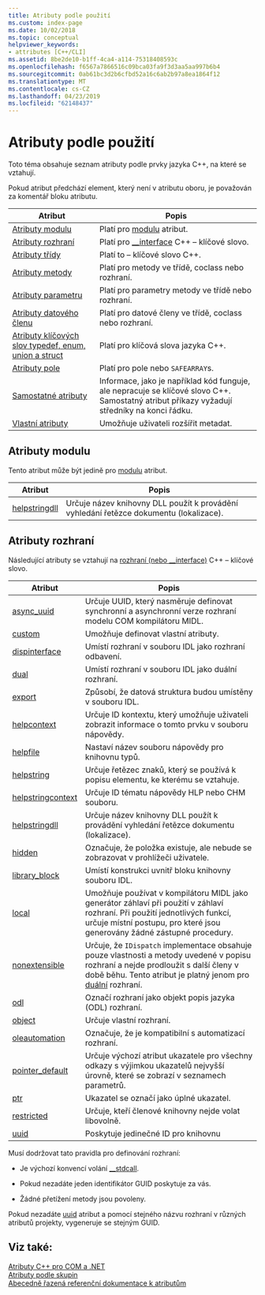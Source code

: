 ```yaml
---
title: Atributy podle použití
ms.custom: index-page
ms.date: 10/02/2018
ms.topic: conceptual
helpviewer_keywords:
- attributes [C++/CLI]
ms.assetid: 8be2de10-b1ff-4ca4-a114-75318408593c
ms.openlocfilehash: f6567a7866516c09bca03fa9f3d3aa5aa997b6b4
ms.sourcegitcommit: 0ab61bc3d2b6cfbd52a16c6ab2b97a8ea1864f12
ms.translationtype: MT
ms.contentlocale: cs-CZ
ms.lasthandoff: 04/23/2019
ms.locfileid: "62148437"
---
```

# <a name="attributes-by-usage"></a>Atributy podle použití

Toto téma obsahuje seznam atributy podle prvky jazyka C++, na které se vztahují.

Pokud atribut předchází element, který není v atributu oboru, je považován za komentář bloku atributu.

|Atribut|Popis|
|---------------|-----------------|
|[Atributy modulu](module-attributes.md)|Platí pro [modulu](module-cpp.md) atribut.|
|[Atributy rozhraní](interface-attributes.md)|Platí pro [__interface](../../cpp/interface.md) C++ – klíčové slovo.|
|[Atributy třídy](class-attributes.md)|Platí to – klíčové slovo C++.|
|[Atributy metody](method-attributes.md)|Platí pro metody ve třídě, coclass nebo rozhraní.|
|[Atributy parametru](parameter-attributes.md)|Platí pro parametry metody ve třídě nebo rozhraní.|
|[Atributy datového členu](data-member-attributes.md)|Platí pro datové členy ve třídě, coclass nebo rozhraní.|
|[Atributy klíčových slov typedef, enum, union a struct](typedef-enum-union-and-struct-attributes.md)|Platí pro klíčová slova jazyka C++.|
|[Atributy pole](array-attributes.md)|Platí pro pole nebo `SAFEARRAY`s.|
|[Samostatné atributy](stand-alone-attributes.md)|Informace, jako je například kód funguje, ale nepracuje se klíčové slovo C++. Samostatný atribut příkazy vyžadují středníky na konci řádku.|
|[Vlastní atributy](custom-attributes-cpp.md)|Umožňuje uživateli rozšířit metadat.|

## <a name="module-attributes"></a>Atributy modulu
Tento atribut může být jedině pro [modulu](module-cpp.md) atribut.

|Atribut|Popis|
|---------------|-----------------|
|[helpstringdll](helpstringdll.md)|Určuje název knihovny DLL použít k provádění vyhledání řetězce dokumentu (lokalizace).|

## <a name="interface-attributes"></a>Atributy rozhraní

Následující atributy se vztahují na [rozhraní (nebo __interface)](../../cpp/interface.md) C++ – klíčové slovo.

|Atribut|Popis|
|---------------|-----------------|
|[async_uuid](async-uuid.md)|Určuje UUID, který nasměruje definovat synchronní a asynchronní verze rozhraní modelu COM kompilátoru MIDL.|
|[custom](custom-cpp.md)|Umožňuje definovat vlastní atributy.|
|[dispinterface](dispinterface.md)|Umístí rozhraní v souboru IDL jako rozhraní odbavení.|
|[dual](dual.md)|Umístí rozhraní v souboru IDL jako duální rozhraní.|
|[export](export.md)|Způsobí, že datová struktura budou umístěny v souboru IDL.|
|[helpcontext](helpcontext.md)|Určuje ID kontextu, který umožňuje uživateli zobrazit informace o tomto prvku v souboru nápovědy.|
|[helpfile](helpfile.md)|Nastaví název souboru nápovědy pro knihovnu typů.|
|[helpstring](helpstring.md)|Určuje řetězec znaků, který se používá k popisu elementu, ke kterému se vztahuje.|
|[helpstringcontext](helpstringcontext.md)|Určuje ID tématu nápovědy HLP nebo CHM souboru.|
|[helpstringdll](helpstringdll.md)|Určuje název knihovny DLL použít k provádění vyhledání řetězce dokumentu (lokalizace).|
|[hidden](hidden.md)|Označuje, že položka existuje, ale nebude se zobrazovat v prohlížeči uživatele.|
|[library_block](library-block.md)|Umístí konstrukci uvnitř bloku knihovny souboru IDL.|
|[local](local-cpp.md)|Umožňuje používat v kompilátoru MIDL jako generátor záhlaví při použití v záhlaví rozhraní. Při použití jednotlivých funkcí, určuje místní postupu, pro které jsou generovány žádné zástupné procedury.|
|[nonextensible](nonextensible.md)|Určuje, že `IDispatch` implementace obsahuje pouze vlastnosti a metody uvedené v popisu rozhraní a nejde prodloužit s další členy v době běhu. Tento atribut je platný jenom pro [duální](dual.md) rozhraní.|
|[odl](odl.md)|Označí rozhraní jako objekt popis jazyka (ODL) rozhraní.|
|[object](object-cpp.md)|Určuje vlastní rozhraní.|
|[oleautomation](oleautomation.md)|Označuje, že je kompatibilní s automatizací rozhraní.|
|[pointer_default](pointer-default.md)|Určuje výchozí atribut ukazatele pro všechny odkazy s výjimkou ukazatelů nejvyšší úrovně, které se zobrazí v seznamech parametrů.|
|[ptr](ptr.md)|Ukazatel se označí jako úplné ukazatel.|
|[restricted](restricted.md)|Určuje, kteří členové knihovny nejde volat libovolně.|
|[uuid](uuid-cpp-attributes.md)|Poskytuje jedinečné ID pro knihovnu|

Musí dodržovat tato pravidla pro definování rozhraní:

- Je výchozí konvencí volání [__stdcall](../../cpp/stdcall.md).

- Pokud nezadáte jeden identifikátor GUID poskytuje za vás.

- Žádné přetížení metody jsou povoleny.

Pokud nezadáte [uuid](uuid-cpp-attributes.md) atribut a pomocí stejného názvu rozhraní v různých atributů projekty, vygeneruje se stejným GUID.

## <a name="see-also"></a>Viz také:

[Atributy C++ pro COM a .NET](cpp-attributes-com-net.md)<br/>
[Atributy podle skupin](attributes-by-group.md)<br/>
[Abecedně řazená referenční dokumentace k atributům](attributes-alphabetical-reference.md)